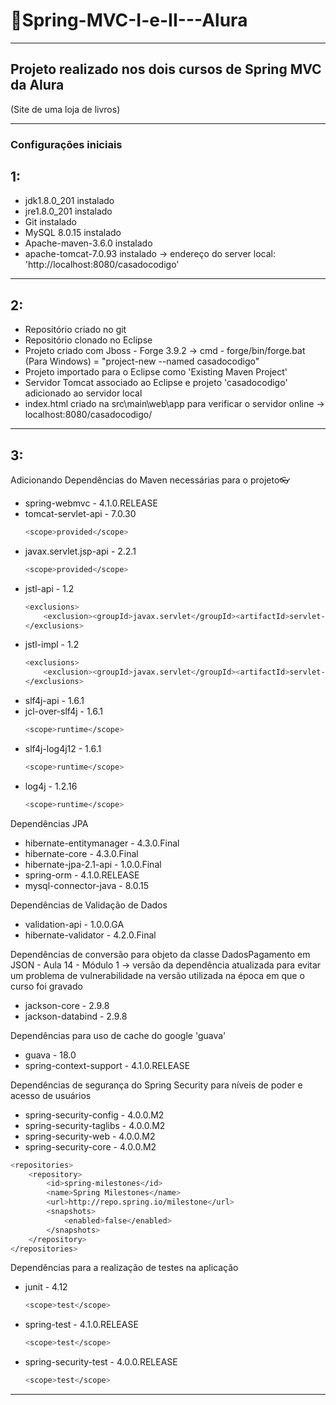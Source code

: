 # 📌Spring-MVC-I-e-II---Alura
***
## Projeto realizado nos dois cursos de Spring MVC da Alura 
(Site de uma loja de livros)
***
### Configurações iniciais

## 1:
  - jdk1.8.0_201 instalado
  - jre1.8.0_201 instalado
  - Git instalado
  - MySQL 8.0.15 instalado
  - Apache-maven-3.6.0 instalado
  - apache-tomcat-7.0.93 instalado -> endereço do server local: 'http://localhost:8080/casadocodigo'
***
## 2:  
  - Repositório criado no git
  - Repositório clonado no Eclipse
  - Projeto criado com Jboss - Forge 3.9.2
        -> cmd - forge/bin/forge.bat (Para Windows) = "project-new --named casadocodigo"
  - Projeto importado para o Eclipse como 'Existing Maven Project'
  - Servidor Tomcat associado ao Eclipse e projeto 'casadocodigo' adicionado ao servidor local
  - index.html criado na src\main\web\app para verificar o servidor online
        -> localhost:8080/casadocodigo/
***
## 3:
Adicionando Dependências do Maven necessárias para o projeto👓

  - spring-webmvc - 4.1.0.RELEASE
  - tomcat-servlet-api - 7.0.30
  	```sh
	<scope>provided</scope>
	```
  - javax.servlet.jsp-api - 2.2.1
  	```sh
	<scope>provided</scope>
	```
  - jstl-api - 1.2
  	```sh
	<exclusions>
		<exclusion><groupId>javax.servlet</groupId><artifactId>servlet-api</artifactId></exclusion>
	</exclusions>
	```
  - jstl-impl - 1.2
  	```sh
	<exclusions>
		<exclusion><groupId>javax.servlet</groupId><artifactId>servlet-api</artifactId></exclusion>
	</exclusions>
	```
  - slf4j-api - 1.6.1
  - jcl-over-slf4j - 1.6.1
  	```sh
	<scope>runtime</scope>
	```
  - slf4j-log4j12 - 1.6.1
  	```sh
	<scope>runtime</scope>
	```
  - log4j - 1.2.16
  	```sh
	<scope>runtime</scope>
	```
Dependências JPA
  - hibernate-entitymanager - 4.3.0.Final
  - hibernate-core - 4.3.0.Final
  - hibernate-jpa-2.1-api - 1.0.0.Final
  - spring-orm - 4.1.0.RELEASE
  - mysql-connector-java - 8.0.15
  
Dependências de Validação de Dados
  - validation-api - 1.0.0.GA
  - hibernate-validator - 4.2.0.Final
  
Dependências de conversão para objeto da classe DadosPagamento em JSON - Aula 14 - Módulo 1
-> versão da dependência atualizada para evitar um problema de vulnerabilidade na versão utilizada na época em que o curso foi gravado
  - jackson-core - 2.9.8
  - jackson-databind - 2.9.8
  
Dependências para uso de cache do google 'guava'
  - guava - 18.0
  - spring-context-support - 4.1.0.RELEASE
  
 Dependências de segurança do Spring Security para níveis de poder e acesso de usuários
  - spring-security-config - 4.0.0.M2
  - spring-security-taglibs - 4.0.0.M2
  - spring-security-web - 4.0.0.M2
  - spring-security-core - 4.0.0.M2
```sh
<repositories>
	<repository>
		<id>spring-milestones</id>
		<name>Spring Milestones</name>
		<url>http://repo.spring.io/milestone</url>
		<snapshots>
			<enabled>false</enabled>
		</snapshots>
	</repository>
</repositories>
```
 Dependências para a realização de testes na aplicação
  - junit - 4.12
  	```sh
  	<scope>test</scope>
  	```
  - spring-test - 4.1.0.RELEASE
  	```sh
  	<scope>test</scope>
  	```
  - spring-security-test - 4.0.0.RELEASE
  	```sh
  	<scope>test</scope>
  	```
***          

